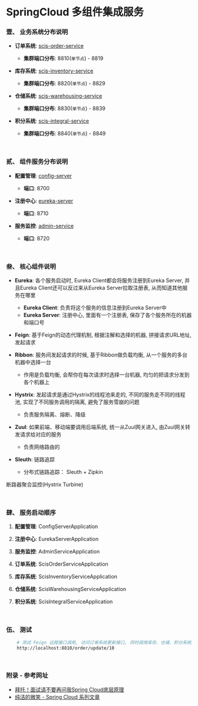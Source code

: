 # SpringCloud 多组件集成服务

### 壹、 业务系统分布说明
 - **订单系统**: [scis-order-service](https://github.com/AnswerAICode/springcloud-integration-services/tree/master/scis-order-service)
   - **集群端口分布**: 8810(`单节点`) - 8819
   
 - **库存系统**: [scis-inventory-service](https://github.com/AnswerAICode/springcloud-integration-services/tree/master/scis-inventory-service)
   - **集群端口分布**: 8820(`单节点`) - 8829
   
 - **仓储系统**: [scis-warehousing-service](https://github.com/AnswerAICode/springcloud-integration-services/tree/master/scis-warehousing-service)
   - **集群端口分布**: 8830(`单节点`) - 8839
   
 - **积分系统**: [scis-integral-service](https://github.com/AnswerAICode/springcloud-integration-services/tree/master/scis-integral-service)
   - **集群端口分布**: 8840(`单节点`) - 8849
  
&nbsp;

### 贰、 组件服务分布说明
 - **配置管理**: [config-server](https://github.com/AnswerAICode/springcloud-integration-services/tree/master/config-server)
   - **端口**: 8700
   
 - **注册中心**: [eureka-server](https://github.com/AnswerAICode/springcloud-integration-services/tree/master/eureka-server)
    - **端口**: 8710
      
 - **服务监控**: [admin-service](https://github.com/AnswerAICode/springcloud-integration-services/tree/master/admin-service)
   - **端口**: 8720
   

&nbsp;

### 叁、 核心组件说明
 - **Eureka**: 各个服务启动时, Eureka Client都会将服务注册到Eureka Server, 并且Eureka Client还可以反过来从Eureka Server拉取注册表, 从而知道其他服务在哪里
   - **Eureka Client**: 负责将这个服务的信息注册到Eureka Server中
   - **Eureka Server**: 注册中心, 里面有一个注册表, 保存了各个服务所在的机器和端口号
   
 - **Feign**: 基于Feign的动态代理机制, 根据注解和选择的机器, 拼接请求URL地址, 发起请求
 
 - **Ribbon**: 服务间发起请求的时候, 基于Ribbon做负载均衡, 从一个服务的多台机器中选择一台
   - 作用是负载均衡, 会帮你在每次请求时选择一台机器, 均匀的把请求分发到各个机器上
   
 - **Hystrix**: 发起请求是通过Hystrix的线程池来走的, 不同的服务走不同的线程池, 实现了不同服务调用的隔离, 避免了服务雪崩的问题
   - 负责服务隔离、熔断、降级
   
 - **Zuul**: 如果前端、移动端要调用后端系统, 统一从Zuul网关进入, 由Zuul网关转发请求给对应的服务
   - 负责网络路由的

 - **Sleuth**: 链路追踪
   - 分布式链路追踪： Sleuth + Zipkin

断路器聚合监控(Hystrix Turbine)

&nbsp;

### 肆、 服务启动顺序
 1. **配置管理**: ConfigServerApplication
 
 2. **注册中心**: EurekaServerApplication
 
 3. **服务监控**: AdminServiceApplication
 
 4. **订单系统**: ScisOrderServiceApplication
 
 5. **库存系统**: ScisInventoryServiceApplication
 
 6. **仓储系统**: ScisWarehousingServiceApplication
 
 7. **积分系统**: ScisIntegralServiceApplication


&nbsp;

### 伍、 测试
```bash
    # 测试 Feign 远程接口调用, 访问订单系统更新接口, 同时调用库存、仓储、积分系统的更新接口
    http://localhost:8810/order/update/10
```

&nbsp;

### 附录 - 参考网址
  - [拜托！面试请不要再问我Spring Cloud底层原理](https://mp.weixin.qq.com/s/7cIpSV0dHV5jHdxF4Wdtgw)
  - [纯洁的微笑 - Spring Cloud 系列文章](http://www.ityouknow.com/spring-cloud.html)
